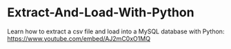 # Extract-And-Load-With-Python
Learn how to extract a csv file and load into a MySQL database with Python:
https://www.youtube.com/embed/AJ2mC0xO1MQ
